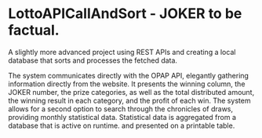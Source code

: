 # LottoAPICallAndSort - JOKER to be factual.
A slightly more advanced project using REST APIs and creating a local database that sorts and processes the fetched data.

The system communicates directly with the OPAP API, elegantly gathering information directly from the website.
It presents the winning column, the JOKER number, the prize categories, as well as the total distributed amount, the winning result in each category, and the profit of each win.
The system allows for a second option to search through the chronicles of draws, providing monthly statistical data. Statistical data is aggregated from a database that is active on runtime.
and presented on a printable table.
